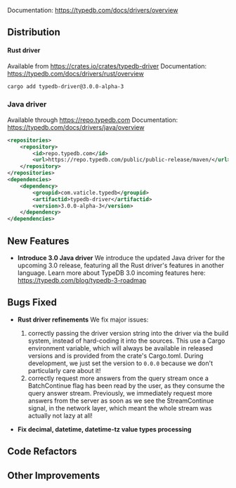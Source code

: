 Documentation: https://typedb.com/docs/drivers/overview

## Distribution

#### Rust driver

Available from https://crates.io/crates/typedb-driver
Documentation: https://typedb.com/docs/drivers/rust/overview


```sh
cargo add typedb-driver@3.0.0-alpha-3
```


### Java driver

Available through https://repo.typedb.com
Documentation: https://typedb.com/docs/drivers/java/overview

```xml
<repositories>
    <repository>
        <id>repo.typedb.com</id>
        <url>https://repo.typedb.com/public/public-release/maven/</url>
    </repository>
</repositories>
<dependencies>
    <dependency>
        <groupid>com.vaticle.typedb</groupid>
        <artifactid>typedb-driver</artifactid>
        <version>3.0.0-alpha-3</version>
    </dependency>
</dependencies>
```

## New Features
- **Introduce 3.0 Java driver**
  We introduce the updated Java driver for the upcoming 3.0 release, featuring all the Rust driver's features in another language.
  Learn more about TypeDB 3.0 incoming features here: https://typedb.com/blog/typedb-3-roadmap


## Bugs Fixed
- **Rust driver refinements**
  We fix major issues:

  1. correctly passing the driver version string into the driver via the build system, instead of hard-coding it into the sources. This use a Cargo environment variable, which will always be available in released versions and is provided from the crate's Cargo.toml. During development, we just set the version to `0.0.0` because we don't particularly care about it!
  2. correctly request more answers from the query stream once a BatchContinue flag has been read by the user, as they consume the query answer stream. Previously, we immediately request more answers from the server as soon as we see the StreamContinue signal, in the network layer, which meant the whole stream was actually not lazy at all!

- **Fix decimal, datetime, datetime-tz value types processing**
  

## Code Refactors


## Other Improvements

